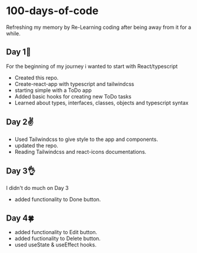 # 100-days-of-code
Refreshing my memory by Re-Learning coding after being away from it for a while.

## Day 1🌟
For the beginning of my journey i wanted to start with React/typescript
- Created this repo.
- Create-react-app with typescript and tailwindcss
- starting simple with a ToDo app
- Added basic hooks for creating new ToDo tasks
- Learned about types, interfaces, classes, objects and typescript syntax

## Day 2✌️

- Used Tailwindcss to give style to the app and components.
- updated the repo.
- Reading Tailwindcss and react-icons documentations.

## Day 3👌
I didn't do much on Day 3
- added functionality to Done button.

## Day 4🍀

- added functionality to Edit button.
- added fuctionality to Delete button.
- used useState & useEffect hooks.


